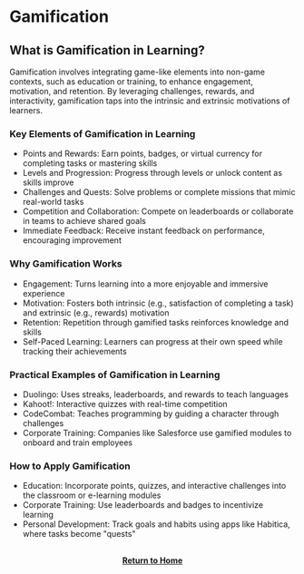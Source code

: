 # Gamification

<h2>What is Gamification in Learning?</h2>

Gamification involves integrating game-like elements into non-game contexts, such as education or training, to enhance engagement, motivation, and retention. By leveraging challenges, rewards, and interactivity, gamification taps into the intrinsic and extrinsic motivations of learners.

<h3>Key Elements of Gamification in Learning</h3>

- Points and Rewards: Earn points, badges, or virtual currency for completing tasks or mastering skills
- Levels and Progression: Progress through levels or unlock content as skills improve
- Challenges and Quests: Solve problems or complete missions that mimic real-world tasks
- Competition and Collaboration: Compete on leaderboards or collaborate in teams to achieve shared goals
- Immediate Feedback: Receive instant feedback on performance, encouraging improvement

<h3>Why Gamification Works</h3>

- Engagement: Turns learning into a more enjoyable and immersive experience
- Motivation: Fosters both intrinsic (e.g., satisfaction of completing a task) and extrinsic (e.g., rewards) motivation
- Retention: Repetition through gamified tasks reinforces knowledge and skills
- Self-Paced Learning: Learners can progress at their own speed while tracking their achievements

<h3>Practical Examples of Gamification in Learning</h3>

- Duolingo: Uses streaks, leaderboards, and rewards to teach languages
- Kahoot!: Interactive quizzes with real-time competition
- CodeCombat: Teaches programming by guiding a character through challenges
- Corporate Training: Companies like Salesforce use gamified modules to onboard and train employees

<h3>How to Apply Gamification</h3>

- Education: Incorporate points, quizzes, and interactive challenges into the classroom or e-learning modules
- Corporate Training: Use leaderboards and badges to incentivize learning
- Personal Development: Track goals and habits using apps like Habitica, where tasks become "quests"

<h2></h2>
<p align="center">
  <a href="https://github.com/rlangc"><b>Return to Home</b></a>
